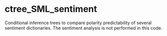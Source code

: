 # ctree_SML_sentiment
Conditional inference trees to compare polarity predictability of several sentiment dictionaries. The sentiment analysis is not performed in this code.
